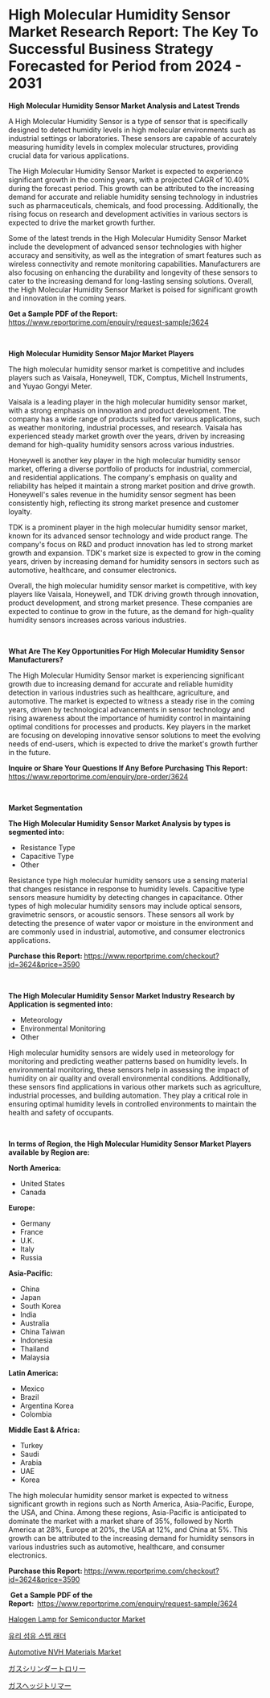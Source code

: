 <p><h1>High Molecular Humidity Sensor Market Research Report: The Key To Successful Business Strategy Forecasted for Period from 2024 - 2031</h1></p><p><strong>High Molecular Humidity Sensor Market Analysis and Latest Trends</strong></p>
<p><p>A High Molecular Humidity Sensor is a type of sensor that is specifically designed to detect humidity levels in high molecular environments such as industrial settings or laboratories. These sensors are capable of accurately measuring humidity levels in complex molecular structures, providing crucial data for various applications.</p><p>The High Molecular Humidity Sensor Market is expected to experience significant growth in the coming years, with a projected CAGR of 10.40% during the forecast period. This growth can be attributed to the increasing demand for accurate and reliable humidity sensing technology in industries such as pharmaceuticals, chemicals, and food processing. Additionally, the rising focus on research and development activities in various sectors is expected to drive the market growth further.</p><p>Some of the latest trends in the High Molecular Humidity Sensor Market include the development of advanced sensor technologies with higher accuracy and sensitivity, as well as the integration of smart features such as wireless connectivity and remote monitoring capabilities. Manufacturers are also focusing on enhancing the durability and longevity of these sensors to cater to the increasing demand for long-lasting sensing solutions. Overall, the High Molecular Humidity Sensor Market is poised for significant growth and innovation in the coming years.</p></p>
<p><strong>Get a Sample PDF of the Report:&nbsp;</strong> <a href="https://www.reportprime.com/enquiry/request-sample/3624">https://www.reportprime.com/enquiry/request-sample/3624</a></p>
<p>&nbsp;</p>
<p><strong>High Molecular Humidity Sensor Major Market Players</strong></p>
<p><p>The high molecular humidity sensor market is competitive and includes players such as Vaisala, Honeywell, TDK, Comptus, Michell Instruments, and Yuyao Gongyi Meter.</p><p>Vaisala is a leading player in the high molecular humidity sensor market, with a strong emphasis on innovation and product development. The company has a wide range of products suited for various applications, such as weather monitoring, industrial processes, and research. Vaisala has experienced steady market growth over the years, driven by increasing demand for high-quality humidity sensors across various industries.</p><p>Honeywell is another key player in the high molecular humidity sensor market, offering a diverse portfolio of products for industrial, commercial, and residential applications. The company's emphasis on quality and reliability has helped it maintain a strong market position and drive growth. Honeywell's sales revenue in the humidity sensor segment has been consistently high, reflecting its strong market presence and customer loyalty.</p><p>TDK is a prominent player in the high molecular humidity sensor market, known for its advanced sensor technology and wide product range. The company's focus on R&D and product innovation has led to strong market growth and expansion. TDK's market size is expected to grow in the coming years, driven by increasing demand for humidity sensors in sectors such as automotive, healthcare, and consumer electronics.</p><p>Overall, the high molecular humidity sensor market is competitive, with key players like Vaisala, Honeywell, and TDK driving growth through innovation, product development, and strong market presence. These companies are expected to continue to grow in the future, as the demand for high-quality humidity sensors increases across various industries.</p></p>
<p>&nbsp;</p>
<p><strong>What Are The Key Opportunities For High Molecular Humidity Sensor Manufacturers?</strong></p>
<p><p>The High Molecular Humidity Sensor market is experiencing significant growth due to increasing demand for accurate and reliable humidity detection in various industries such as healthcare, agriculture, and automotive. The market is expected to witness a steady rise in the coming years, driven by technological advancements in sensor technology and rising awareness about the importance of humidity control in maintaining optimal conditions for processes and products. Key players in the market are focusing on developing innovative sensor solutions to meet the evolving needs of end-users, which is expected to drive the market's growth further in the future.</p></p>
<p><strong>Inquire or Share Your Questions If Any Before Purchasing This Report:</strong> <a href="https://www.reportprime.com/enquiry/pre-order/3624">https://www.reportprime.com/enquiry/pre-order/3624</a></p>
<p>&nbsp;</p>
<p><strong>Market Segmentation</strong></p>
<p><strong>The High Molecular Humidity Sensor Market Analysis by types is segmented into:</strong></p>
<p><ul><li>Resistance Type</li><li>Capacitive Type</li><li>Other</li></ul></p>
<p><p>Resistance type high molecular humidity sensors use a sensing material that changes resistance in response to humidity levels. Capacitive type sensors measure humidity by detecting changes in capacitance. Other types of high molecular humidity sensors may include optical sensors, gravimetric sensors, or acoustic sensors. These sensors all work by detecting the presence of water vapor or moisture in the environment and are commonly used in industrial, automotive, and consumer electronics applications.</p></p>
<p><strong>Purchase this Report:&nbsp;</strong><a href="https://www.reportprime.com/checkout?id=3624&price=3590">https://www.reportprime.com/checkout?id=3624&price=3590</a></p>
<p>&nbsp;</p>
<p><strong>The High Molecular Humidity Sensor Market Industry Research by Application is segmented into:</strong></p>
<p><ul><li>Meteorology</li><li>Environmental Monitoring</li><li>Other</li></ul></p>
<p><p>High molecular humidity sensors are widely used in meteorology for monitoring and predicting weather patterns based on humidity levels. In environmental monitoring, these sensors help in assessing the impact of humidity on air quality and overall environmental conditions. Additionally, these sensors find applications in various other markets such as agriculture, industrial processes, and building automation. They play a critical role in ensuring optimal humidity levels in controlled environments to maintain the health and safety of occupants.</p></p>
<p>&nbsp;</p>
<p><strong>In terms of Region, the High Molecular Humidity Sensor Market Players available by Region are:</strong></p>
<p>
    <p> <strong> North America: </strong>
        <ul>
            <li>United States</li>
            <li>Canada</li>
        </ul>
        </p> 
    <p> <strong> Europe: </strong>
        <ul>
            <li>Germany</li>
            <li>France</li>
            <li>U.K.</li>
            <li>Italy</li>
            <li>Russia</li>
        </ul>
        </p> 
    <p> <strong> Asia-Pacific: </strong>
        <ul>
            <li>China</li>
            <li>Japan</li>
            <li>South Korea</li>
            <li>India</li>
            <li>Australia</li>
            <li>China Taiwan</li>
            <li>Indonesia</li>
            <li>Thailand</li>
            <li>Malaysia</li>
        </ul>
        </p> 
    <p> <strong> Latin America: </strong>
        <ul>
            <li>Mexico</li>
            <li>Brazil</li>
            <li>Argentina Korea</li>
            <li>Colombia</li>
        </ul>
        </p> 
    <p> <strong> Middle East & Africa: </strong>
        <ul>
            <li>Turkey</li>
            <li>Saudi</li>
            <li>Arabia</li>
            <li>UAE</li>
            <li>Korea</li>
        </ul>
    </p>
    </p>
<p><p>The high molecular humidity sensor market is expected to witness significant growth in regions such as North America, Asia-Pacific, Europe, the USA, and China. Among these regions, Asia-Pacific is anticipated to dominate the market with a market share of 35%, followed by North America at 28%, Europe at 20%, the USA at 12%, and China at 5%. This growth can be attributed to the increasing demand for humidity sensors in various industries such as automotive, healthcare, and consumer electronics.</p></p>
<p><strong>Purchase this Report: </strong><a href="https://www.reportprime.com/checkout?id=3624&price=3590">https://www.reportprime.com/checkout?id=3624&price=3590</a></p>
<p>&nbsp;<strong>Get a Sample PDF of the Report:&nbsp;&nbsp;</strong><a href="https://www.reportprime.com/enquiry/request-sample/3624">https://www.reportprime.com/enquiry/request-sample/3624</a></p>
<p><strong></strong></p>
<p><p><a href="https://github.com/Chiragrp22/Market-Research-Report-List-4/blob/main/halogen-lamp-for-semiconductor-market.md">Halogen Lamp for Semiconductor Market</a></p><p><a href="https://github.com/fredrickeglers/Market-Research-Report-List-1/blob/main/748437513685.md">유리 섬유 스텝 래더</a></p><p><a href="https://issuu.com/reportprime-2/docs/automotive-nvh-materials-market-size-2030.pptx">Automotive NVH Materials Market</a></p><p><a href="https://github.com/efcvopdgkdx128/Market-Research-Report-List-1/blob/main/914029514526.md">ガスシリンダートロリー</a></p><p><a href="https://github.com/hwbcz413288296/Market-Research-Report-List-1/blob/main/398406514527.md">ガスヘッジトリマー</a></p></p>